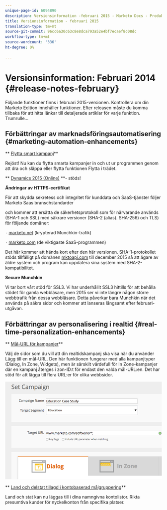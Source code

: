 ```yaml
---
unique-page-id: 6094890
description: Versionsinformation -februari 2015 - Marketo Docs - Produktdokumentation
title: Versionsinformation - februari 2015
translation-type: tm+mt
source-git-commit: 96cc6a30c63c8e8dca793a52e4bf7ecaef8c08dc
workflow-type: tm+mt
source-wordcount: '336'
ht-degree: 0%

---
```



# Versionsinformation: Februari 2014 {#release-notes-february}

Följande funktioner finns i februari 2015-versionen. Kontrollera om din Marketo Edition innehåller funktioner. Efter releasen måste du komma tillbaka för att hitta länkar till detaljerade artiklar för varje funktion. Trumrulle...

## Förbättringar av marknadsföringsautomatisering {#marketing-automation-enhancements}

** [Flytta smart kampanj](../../product-docs/core-marketo-concepts/smart-campaigns/using-smart-campaigns/move-a-smart-campaign.md)**

Rejöst! Nu kan du flytta smarta kampanjer in och ut ur programmen genom att dra och släppa eller flytta funktionen Flytta i trädet.

** [Dynamics 2015 (Online)](http://docs.marketo.com/display/docs/microsoft+dynamics+2013+on-premises) **- stöds!

**Ändringar av HTTPS-certifikat**

För att skydda sekretess och integritet för kunddata och SaaS-tjänster följer Marketo Saas branschstandarder

och kommer att ersätta de säkerhetsprotokoll som för närvarande används (SHA-1 och SSL) med säkrare versioner (SHA-2 (alias). SHA-256) och TLS) för följande domäner:

`·` [marketo.net](http://marketo.net)  (krypterad Munchkin-trafik)

`·` [marketo.com](http://marketo.com) (de viktigaste SaaS-programmen)

Det här kommer att hända kort efter den här versionen. SHA-1-protokollet stöds tillfälligt på domänen [mktoapi.com](http://mktoapi.com) till december 2015 så att ägare av äldre system och program kan uppdatera sina system med SHA-2-kompatibilitet.

**Secure Munchkin**

Vi tar bort vårt stöd för SSL3. Vi har underhållit SSL3 hittills för att behålla stödet för gamla webbläsare, men 2015 ser vi inte längre någon större webbtrafik från dessa webbläsare. Detta påverkar bara Munchkin när det används på säkra sidor och kommer att lanseras långsamt efter februari-utgåvan.

## Förbättringar av personalisering i realtid {#real-time-personalization-enhancements}

** [Mål-URL för kampanjer](../../product-docs/web-personalization/working-with-web-campaigns/adding-a-target-url-to-a-web-campaign.md)**

Välj de sidor som du vill att din realtidskampanj ska visa när du använder Lägg till en mål-URL. Den här funktionen fungerar med alla kampanjtyper (Dialog, In Zone, Widgets), men är särskilt värdefull för In Zone-kampanjer där en kampanj återges i zon-ID:t för endast den valda mål-URL:en. Det har stöd för att lägga till flera URL:er för olika webbsidor.

![](assets/image2015-2-19-11-3a0-3a30.png)

** [Land och delstat tillagd i kontobaserad målgruppering](https://docs.marketo.com/display/DOCS/View+a+Named+Account+List)**

Land och stat kan nu läggas till i dina namngivna kontolistor. Rikta presumtiva kunder för nyckelkonton från specifika platser.
